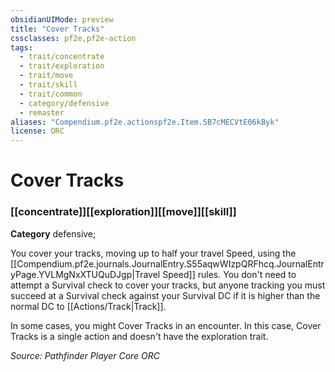 ```yaml
---
obsidianUIMode: preview
title: "Cover Tracks"
cssclasses: pf2e,pf2e-action
tags:
  - trait/concentrate
  - trait/exploration
  - trait/move
  - trait/skill
  - trait/common
  - category/defensive
  - remaster
aliases: "Compendium.pf2e.actionspf2e.Item.SB7cMECVtE06kByk"
license: ORC
---
```

# Cover Tracks

### [[concentrate]][[exploration]][[move]][[skill]]

**Category** defensive; 




You cover your tracks, moving up to half your travel Speed, using the [[Compendium.pf2e.journals.JournalEntry.S55aqwWIzpQRFhcq.JournalEntryPage.YVLMgNxXTUQuDJgp|Travel Speed]] rules. You don't need to attempt a Survival check to cover your tracks, but anyone tracking you must succeed at a Survival check against your Survival DC if it is higher than the normal DC to [[Actions/Track|Track]].

In some cases, you might Cover Tracks in an encounter. In this case, Cover Tracks is a single action and doesn't have the exploration trait.

*Source: Pathfinder Player Core*
*ORC*